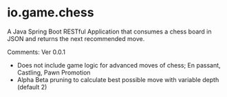 # io.game.chess
A Java Spring Boot RESTful Application that consumes a chess board in JSON and returns the next recommended move.

Comments:
Ver 0.0.1 
  - Does not include game logic for advanced moves of chess; En passant, Castling, Pawn Promotion
  - Alpha Beta pruning to calculate best possible move with variable depth (default 2)
